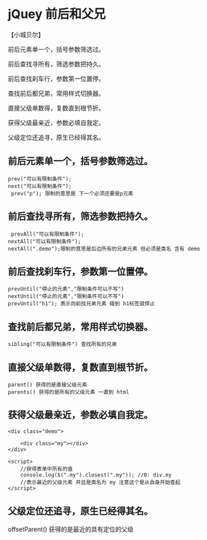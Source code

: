 # jQuey  前后和父兄 
【小城贝尔】

前后元素单一个，括号参数筛选过。

前后查找寻所有，筛选参数把持久。

前后查找刹车行，参数第一位置停。

查找前后都兄弟，常用样式切换器。

直接父级单数得，复数直到根节折。

获得父级最亲近，参数必填自我定。

父级定位还追寻，原生已经得其名。

## 前后元素单一个，括号参数筛选过。
    prev("可以有限制条件");
    next("可以有限制条件");
     prev("p"); 限制的意思是 下一个必须还要是p元素
## 前后查找寻所有，筛选参数把持久。
     prevAll("可以有限制条件");
    nextAll("可以有限制条件");
    nextAll(".demo");限制的意思是后边所有的兄弟元素 但必须是类名 含有 demo
## 前后查找刹车行，参数第一位置停。
    prevUntil("停止的元素","限制条件可以不写")
    nextUntil("停止的元素","限制条件可以不写")
    prevUntil("h1"); 表示向前找兄弟元素 碰到 h1标签就停止
## 查找前后都兄弟，常用样式切换器。
    sibling("可以有限制条件") 查找所有的兄弟 
## 直接父级单数得，复数直到根节折。
    parent() 获得的是直接父级元素
    parents() 获得的是所有的父级元素 一直到 html
## 获得父级最亲近，参数必填自我定。
    <div class="demo">

        <div class="my"></div>
    </div>

    <script>
        //获得表单中所有的值
        console.log($(".my").closest(".my")); //0: div.my
        //表示最近的父级元素 并且是类名为 my 注意这个是从自身开始查起
    </script>
## 父级定位还追寻，原生已经得其名。
 offsetParent() 获得的是最近的具有定位的父级